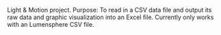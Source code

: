 Light & Motion project. Purpose: To read in a CSV data file and output its raw data and graphic visualization into an Excel file. Currently only works with an Lumensphere CSV file. 

